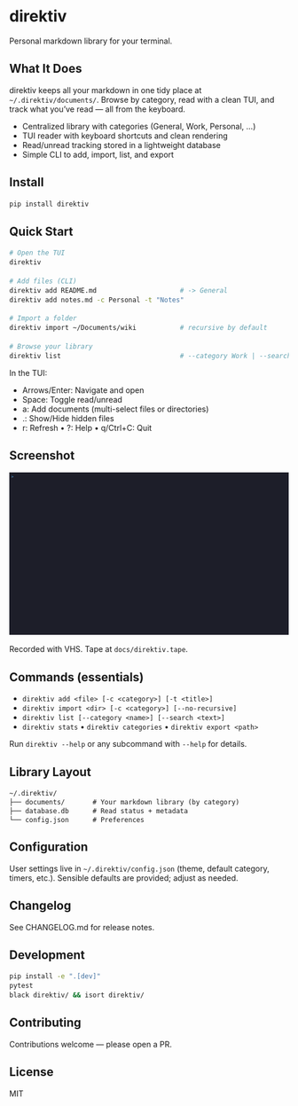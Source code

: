 # direktiv

Personal markdown library for your terminal.

## What It Does

direktiv keeps all your markdown in one tidy place at `~/.direktiv/documents/`. Browse by category, read with a clean TUI, and track what you’ve read — all from the keyboard.

- Centralized library with categories (General, Work, Personal, …)
- TUI reader with keyboard shortcuts and clean rendering
- Read/unread tracking stored in a lightweight database
- Simple CLI to add, import, list, and export

## Install

```bash
pip install direktiv
```

## Quick Start

```bash
# Open the TUI
direktiv

# Add files (CLI)
direktiv add README.md                     # -> General
direktiv add notes.md -c Personal -t "Notes"

# Import a folder
direktiv import ~/Documents/wiki           # recursive by default

# Browse your library
direktiv list                              # --category Work | --search readme
```

In the TUI:
- Arrows/Enter: Navigate and open
- Space: Toggle read/unread
- a: Add documents (multi-select files or directories)
- .: Show/Hide hidden files
- r: Refresh  •  ?: Help  •  q/Ctrl+C: Quit

## Screenshot

![direktiv TUI](docs/screenshot.gif)

Recorded with VHS. Tape at `docs/direktiv.tape`.

## Commands (essentials)

- `direktiv add <file> [-c <category>] [-t <title>]`
- `direktiv import <dir> [-c <category>] [--no-recursive]`
- `direktiv list [--category <name>] [--search <text>]`
- `direktiv stats`  •  `direktiv categories`  •  `direktiv export <path>`

Run `direktiv --help` or any subcommand with `--help` for details.

## Library Layout

```
~/.direktiv/
├── documents/       # Your markdown library (by category)
├── database.db      # Read status + metadata
└── config.json      # Preferences
```

## Configuration

User settings live in `~/.direktiv/config.json` (theme, default category, timers, etc.). Sensible defaults are provided; adjust as needed.

## Changelog

See CHANGELOG.md for release notes.

## Development

```bash
pip install -e ".[dev]"
pytest
black direktiv/ && isort direktiv/
```

## Contributing

Contributions welcome — please open a PR.

## License

MIT
